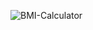 ![BMI-Calculator](https://github.com/user-attachments/assets/6d29dda4-ce69-416e-82eb-6ae3caa6eee6)

